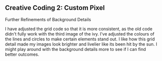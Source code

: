 ## Creative Coding 2: Custom Pixel

Further Refinements of Background Details

I have adjusted the grid code so that it is more consistent, as the old code didn't fully work with the third image of the ivy. I've adjusted the colours of the lines and circles to make certain elements stand out. I like how this grid detail made my images look brighter and livelier like its been hit by the sun. I might play around with the background details more to see if I can find better outcomes. 
